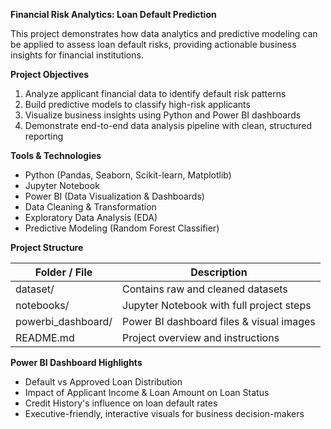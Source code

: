 **Financial Risk Analytics: Loan Default Prediction**

This project demonstrates how data analytics and predictive modeling can be applied to assess loan default risks, providing actionable business insights for financial institutions.

**Project Objectives**

1. Analyze applicant financial data to identify default risk patterns
2. Build predictive models to classify high-risk applicants
3. Visualize business insights using Python and Power BI dashboards
4. Demonstrate end-to-end data analysis pipeline with clean, structured reporting

**Tools & Technologies**

- Python (Pandas, Seaborn, Scikit-learn, Matplotlib)
- Jupyter Notebook
- Power BI (Data Visualization & Dashboards)
- Data Cleaning & Transformation
- Exploratory Data Analysis (EDA)
- Predictive Modeling (Random Forest Classifier)

**Project Structure**

| Folder / File              | Description                               |
|----------------------------|-------------------------------------------|
| dataset/                   | Contains raw and cleaned datasets         |
| notebooks/                 | Jupyter Notebook with full project steps  |
| powerbi_dashboard/         | Power BI dashboard files & visual images  |
| README.md                  | Project overview and instructions         |


**Power BI Dashboard Highlights**

- Default vs Approved Loan Distribution  
- Impact of Applicant Income & Loan Amount on Loan Status  
- Credit History's influence on loan default rates  
- Executive-friendly, interactive visuals for business decision-makers 
